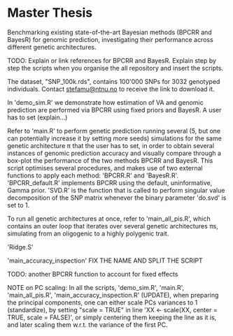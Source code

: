 # Master Thesis
Benchmarking existing state-of-the-art Bayesian methods (BPCRR and BayesR) for genomic prediction, investigating their performance across different genetic architectures.

TODO: Explain or link references for BPCRR and BayesR.
      Explain step by step the scripts when you organise the all repository and insert the scripts.

The dataset, "SNP_100k.rds", contains 100'000 SNPs for 3032 genotyped individuals. Contact stefamu@ntnu.no to receive the link to download it.

In 'demo_sim.R' we demonstrate how estimation of VA and genomic prediction are performed via BPCRR using fixed priors and BayesR. A user has to set (explain...)

Refer to 'main.R' to perform genetic prediction running several (5, but one can potentially increase it by setting more seeds) simulations for the same genetic architecture π that the user has to set, in order to obtain several instances of genomic prediction accuracy and visually compare through a box-plot the performance of the two methods BPCRR and BayesR. This script optimises several procedures, and makes use of two external functions to apply each method: 'BPCRR.R' and 'BayesR.R'. 'BPCRR_default.R' implements BPCRR using the default, uninformative, Gamma prior. 'SVD.R' is the function that is called to perform singular value decomposition of the SNP matrix whenever the binary parameter 'do.svd' is set to 1.

To run all genetic architectures at once, refer to 'main_all_pis.R', which contains an outer loop that iterates over several genetic architectures πs, simulating from an oligogenic to a highly polygenic trait. 

'Ridge.S'

'main_accuracy_inspection' FIX THE NAME AND SPLIT THE SCRIPT

TODO: another BPCRR function to account for fixed effects

NOTE on PC scaling: In all the scripts, 'demo_sim.R', 'main.R', 'main_all_pis.R', 'main_accuracy_inspection.R' (UPDATE), when preparing the principal components, one can either scale PCs variances to 1 (standardize), by setting "scale = TRUE" in line 'XX <- scale(XX, center = TRUE, scale = FALSE)', or simply centering them keeping the line as it is, and later scaling them w.r.t. the variance of the first PC.

